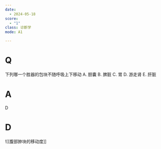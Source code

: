 ```yaml
---
date:
  - 2024-05-18
score:
  - "1"
class: 诊断学
mode: A1

---
```

# Q
下列哪一个胜器的包块不随呼吸上下移动
A. 胆囊 
B. 脾脏 
C. 胃
D. 游走肾 
E. 肝脏

# A

D


# D
![[腹部肿块的移动度]]